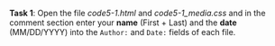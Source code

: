 **Task 1**: Open the file _code5-1.html_ and _code5-1_media.css_ and in the comment section enter your **name** (First + Last) and the **date** (MM/DD/YYYY) into the `Author:` and `Date:` fields of each file.
